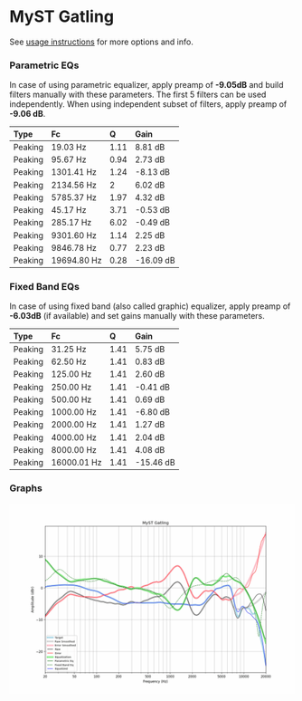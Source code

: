 # MyST Gatling
See [usage instructions](https://github.com/jaakkopasanen/AutoEq#usage) for more options and info.

### Parametric EQs
In case of using parametric equalizer, apply preamp of **-9.05dB** and build filters manually
with these parameters. The first 5 filters can be used independently.
When using independent subset of filters, apply preamp of **-9.06 dB**.

| Type    | Fc          |    Q | Gain      |
|:--------|:------------|:-----|:----------|
| Peaking | 19.03 Hz    | 1.11 | 8.81 dB   |
| Peaking | 95.67 Hz    | 0.94 | 2.73 dB   |
| Peaking | 1301.41 Hz  | 1.24 | -8.13 dB  |
| Peaking | 2134.56 Hz  | 2    | 6.02 dB   |
| Peaking | 5785.37 Hz  | 1.97 | 4.32 dB   |
| Peaking | 45.17 Hz    | 3.71 | -0.53 dB  |
| Peaking | 285.17 Hz   | 6.02 | -0.49 dB  |
| Peaking | 9301.60 Hz  | 1.14 | 2.25 dB   |
| Peaking | 9846.78 Hz  | 0.77 | 2.23 dB   |
| Peaking | 19694.80 Hz | 0.28 | -16.09 dB |

### Fixed Band EQs
In case of using fixed band (also called graphic) equalizer, apply preamp of **-6.03dB**
(if available) and set gains manually with these parameters.

| Type    | Fc          |    Q | Gain      |
|:--------|:------------|:-----|:----------|
| Peaking | 31.25 Hz    | 1.41 | 5.75 dB   |
| Peaking | 62.50 Hz    | 1.41 | 0.83 dB   |
| Peaking | 125.00 Hz   | 1.41 | 2.60 dB   |
| Peaking | 250.00 Hz   | 1.41 | -0.41 dB  |
| Peaking | 500.00 Hz   | 1.41 | 0.69 dB   |
| Peaking | 1000.00 Hz  | 1.41 | -6.80 dB  |
| Peaking | 2000.00 Hz  | 1.41 | 1.27 dB   |
| Peaking | 4000.00 Hz  | 1.41 | 2.04 dB   |
| Peaking | 8000.00 Hz  | 1.41 | 4.08 dB   |
| Peaking | 16000.01 Hz | 1.41 | -15.46 dB |

### Graphs
![](./MyST%20Gatling.png)